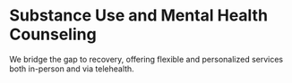 <!-- Original content backup from CMS -->
<!-- Last updated: 2024-12-27 -->

<!-- Hero -->

# Substance Use and Mental Health Counseling

We bridge the gap to recovery, offering flexible and personalized services both in-person and via telehealth.

<!--
Other sections backup:
- About Us: ...
- Services: ...
- Contact: ...
-->
